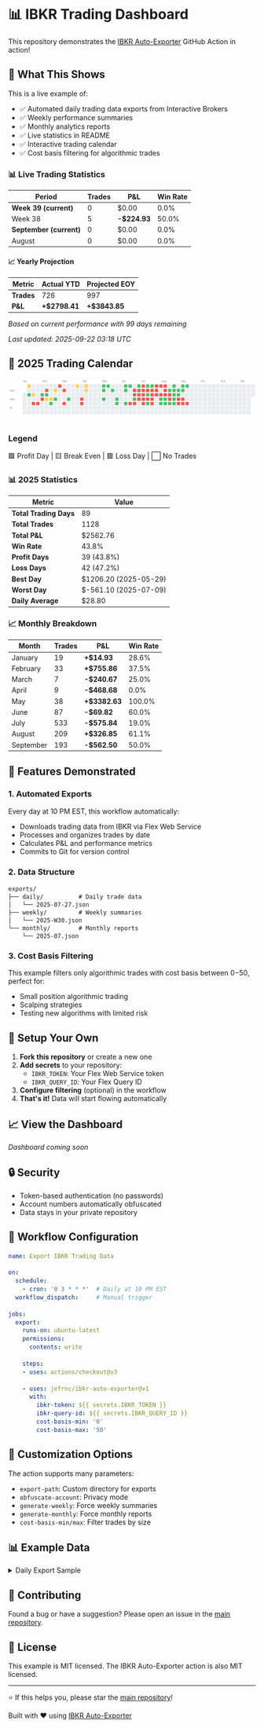# 📊 IBKR Trading Dashboard

This repository demonstrates the [IBKR Auto-Exporter](https://github.com/jefrnc/ibkr-auto-exporter) GitHub Action in action!

## 🎯 What This Shows

This is a live example of:
- ✅ Automated daily trading data exports from Interactive Brokers
- ✅ Weekly performance summaries
- ✅ Monthly analytics reports
- ✅ Live statistics in README
- ✅ Interactive trading calendar
- ✅ Cost basis filtering for algorithmic trades

<!-- STATS_START -->
### 📊 Live Trading Statistics

| Period | Trades | P&L | Win Rate |
|--------|--------|-----|----------|
| **Week 39 (current)** | 0 | $0.00 | 0.0% |
| Week 38 | 5 | **-$224.93** | 50.0% |
| **September (current)** | 0 | $0.00 | 0.0% |
| August | 0 | $0.00 | 0.0% |

#### 📈 Yearly Projection

| Metric | Actual YTD | Projected EOY |
|--------|------------|---------------|
| **Trades** | 726 | 997 |
| **P&L** | **+$2798.41** | **+$3843.85** |

*Based on current performance with 99 days remaining*

*Last updated: 2025-09-22 03:18 UTC*
<!-- STATS_END -->

<!-- CALENDAR_START -->
## 📅 2025 Trading Calendar

![Trading Calendar](.github/assets/calendar-2025.svg)

### Legend
🟩 Profit Day | 🟨 Break Even | 🟥 Loss Day | ⬜ No Trades

### 📊 2025 Statistics

| Metric | Value |
|--------|-------|
| **Total Trading Days** | 89 |
| **Total Trades** | 1128 |
| **Total P&L** | $2562.76 |
| **Win Rate** | 43.8% |
| **Profit Days** | 39 (43.8%) |
| **Loss Days** | 42 (47.2%) |
| **Best Day** | $1206.20 (2025-05-29) |
| **Worst Day** | $-561.10 (2025-07-09) |
| **Daily Average** | $28.80 |

### 📈 Monthly Breakdown

| Month | Trades | P&L | Win Rate |
|-------|--------|-----|----------|
| January | 19 | **+$14.93** | 28.6% |
| February | 33 | **+$755.86** | 37.5% |
| March | 7 | **-$240.67** | 25.0% |
| April | 9 | **-$468.68** | 0.0% |
| May | 38 | **+$3382.63** | 100.0% |
| June | 87 | **-$69.82** | 60.0% |
| July | 533 | **-$575.84** | 19.0% |
| August | 209 | **+$326.85** | 61.1% |
| September | 193 | **-$562.50** | 50.0% |

<!-- CALENDAR_END -->

## 🚀 Features Demonstrated

### 1. Automated Exports
Every day at 10 PM EST, this workflow automatically:
- Downloads trading data from IBKR via Flex Web Service
- Processes and organizes trades by date
- Calculates P&L and performance metrics
- Commits to Git for version control

### 2. Data Structure
```
exports/
├── daily/          # Daily trade data
│   └── 2025-07-27.json
├── weekly/         # Weekly summaries
│   └── 2025-W30.json
└── monthly/        # Monthly reports
    └── 2025-07.json
```

### 3. Cost Basis Filtering
This example filters only algorithmic trades with cost basis between $0-$50, perfect for:
- Small position algorithmic trading
- Scalping strategies
- Testing new algorithms with limited risk

## 🔧 Setup Your Own

1. **Fork this repository** or create a new one
2. **Add secrets** to your repository:
   - `IBKR_TOKEN`: Your Flex Web Service token
   - `IBKR_QUERY_ID`: Your Flex Query ID
3. **Configure filtering** (optional) in the workflow
4. **That's it!** Data will start flowing automatically

## 📈 View the Dashboard

*Dashboard coming soon*

## 🔒 Security

- Token-based authentication (no passwords)
- Account numbers automatically obfuscated
- Data stays in your private repository

## 📝 Workflow Configuration

```yaml
name: Export IBKR Trading Data

on:
  schedule:
    - cron: '0 3 * * *'  # Daily at 10 PM EST
  workflow_dispatch:     # Manual trigger

jobs:
  export:
    runs-on: ubuntu-latest
    permissions:
      contents: write
    
    steps:
    - uses: actions/checkout@v3
    
    - uses: jefrnc/ibkr-auto-exporter@v1
      with:
        ibkr-token: ${{ secrets.IBKR_TOKEN }}
        ibkr-query-id: ${{ secrets.IBKR_QUERY_ID }}
        cost-basis-min: '0'
        cost-basis-max: '50'
```

## 🎨 Customization Options

The action supports many parameters:
- `export-path`: Custom directory for exports
- `obfuscate-account`: Privacy mode
- `generate-weekly`: Force weekly summaries
- `generate-monthly`: Force monthly reports
- `cost-basis-min/max`: Filter trades by size

## 📊 Example Data

<details>
<summary>Daily Export Sample</summary>

```json
{
  "exportDate": "2025-07-27 16:00:00",
  "account": "U*****98",
  "date": "2025-07-27",
  "trades": [
    {
      "symbol": "AAPL",
      "side": "BUY",
      "quantity": 1,
      "price": 45.25,
      "pnl": 2.50
    }
  ],
  "summary": {
    "totalTrades": 15,
    "totalPnL": 125.75,
    "winRate": 0.73
  }
}
```
</details>

## 🤝 Contributing

Found a bug or have a suggestion? Please open an issue in the [main repository](https://github.com/jefrnc/ibkr-auto-exporter).

## 📄 License

This example is MIT licensed. The IBKR Auto-Exporter action is also MIT licensed.

---

⭐ If this helps you, please star the [main repository](https://github.com/jefrnc/ibkr-auto-exporter)!

Built with ❤️ using [IBKR Auto-Exporter](https://github.com/jefrnc/ibkr-auto-exporter)